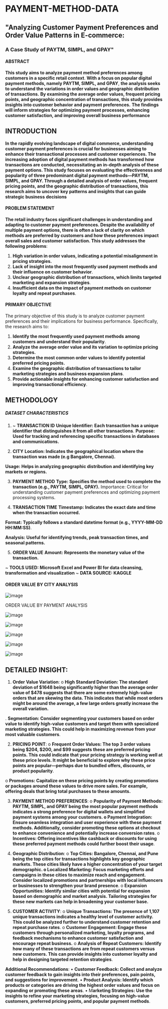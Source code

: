 # PAYMENT-METHOD-DATA
## "Analyzing Customer Payment Preferences and Order Value Patterns in E-commerce:
### A Case Study of PAYTM, SIMPL, and GPAY"
#### ABSTRACT
**This study aims to analyze payment method preferences among customers in a specific retail context**. 
**With a focus on popular digital payment methods, namely PAYTM, SIMPL, and GPAY**,
**the analysis seeks to understand the variations in order values and geographic**
**distribution of transactions.**
**By examining the average order values, frequent pricing points, and geographic 
concentration of transactions, this study provides insights into customer
behavior and payment preferences.**
**The findings will inform strategies for optimizing payment processes, 
enhancing customer satisfaction, and improving overall business performance**


## INTRODUCTION

**In the rapidly evolving landscape of digital commerce, understanding customer payment preferences is 
crucial for businesses aiming to enhance their transactional processes and customer experiences. The 
increasing adoption of digital payment methods has transformed how transactions are conducted, 
necessitating an in-depth analysis of these payment options. This study focuses on evaluating the 
effectiveness and popularity of three predominant digital payment methods—PAYTM, SIMPL, and GPAY. Through 
a detailed analysis of order values, frequent pricing points, and the geographic distribution of 
transactions, this research aims to uncover key patterns and insights that can guide strategic business** 
**decisions**

#### PROBLEM STATEMENT

**The retail industry faces significant challenges in understanding and adapting to customer payment 
preferences. Despite the availability of multiple payment options, there is often a lack of clarity on 
which methods are preferred by customers and how these preferences impact overall sales and customer 
satisfaction. This study addresses the following problems**:

1.	**High variation in order values, indicating a potential misalignment in pricing strategies.**
2.	**Lack of insight into the most frequently used payment methods and their influence on customer behavior**.
3.	**Unclear geographic distribution of transactions, which limits targeted marketing and expansion strategies**.
4.	**Insufficient data on the impact of payment methods on customer loyalty and repeat purchases**.

   #### PRIMARY OBJECTIVE

   The primary objective of this study is to analyze customer payment preferences and their implications for business performance. Specifically, the research aims to:
1.	**Identify the most frequently used payment methods among customers and understand their popularity**.
2.	**Analyze the average order value and its variation to optimize pricing strategies.**
3.	**Determine the most common order values to identify potential preferred pricing points.**
4.	**Examine the geographic distribution of transactions to tailor marketing strategies and business expansion plans**.
5.	**Provide actionable insights for enhancing customer satisfaction and improving transactional efficiency**.

## METHODOLOGY
##### DATASET CHARACTERISTICS
1. ~ **TRANSACTION ID**
**Unique Identifier: Each transaction has a unique identifier that distinguishes it from all other transactions**.
**Purpose: Used for tracking and referencing specific transactions in databases and communications.**

2. **CITY**
**Location: Indicates the geographical location where the transaction was made (e.g Bangalore, Chennai).**

**Usage: Helps in analyzing geographic distribution and identifying key markets or regions.**

3. **PAYMENT METHOD**
**Type: Specifies the method used to complete the transaction (e.g., PAYTM, SIMPL, GPAY).**
Importance: Critical for understanding customer payment preferences and optimizing payment processing systems.

4. **TRANSACTION TIME**
**Timestamp: Indicates the exact date and time when the transaction occurred.**

**Format: Typically follows a standard datetime format (e.g., YYYY-MM-DD HH:MM:SS)**.

**Analysis: Useful for identifying trends, peak transaction times, and seasonal patterns.**

5. **ORDER VALUE**
**Amount: Represents the monetary value of the transaction.**

~ **TOOLS USED: Microsoft Excel and Power BI for data cleansing, transformation and visualization**
~ **DATA SOURCE: KAGGLE**

#### ORDER VALUE BY CITY ANALYSIS

![image](https://github.com/user-attachments/assets/906039b1-3525-473e-a05e-8b3b76a13fc7)

   ORDER VALUE BY PAYMENT ANALYSIS

![image](https://github.com/user-attachments/assets/4433bd7f-587b-4e6d-86af-ccc31558fba5)

![image](https://github.com/user-attachments/assets/e99ce3f9-e781-440d-b548-97a7a12f0fdf)

![image](https://github.com/user-attachments/assets/8cb545db-f0f7-4e98-b2e7-d012d369157d)

![image](https://github.com/user-attachments/assets/36a6365e-6e36-4120-8e8e-15660ce2cccb)

![image](https://github.com/user-attachments/assets/87e1c7ff-9442-4a85-a9ed-5bc64758d58e)


## DETAILED INSIGHT:
1.	**Order Value Variation**:
o	**High Standard Deviation: The standard deviation of $1648 being significantly higher than the average order value of $478 suggests that there are some extremely high-value orders that are skewing the data. This indicates that while most orders might be around the average, a few large orders greatly increase the overall variation.**

. **Segmentation: Consider segmenting your customers based on order value to identify high-value customers and target them with specialized marketing strategies. This could help in maximizing revenue from your most valuable customers**.

2.	**PRICING POINT**:
o	**Frequent Order Values: The top 3 order values being $204, $200, and $99 suggests these are preferred pricing points. This could indicate that your pricing strategy is working well at these price levels. It might be beneficial to explore why these price points are popular—perhaps due to bundled offers, discounts, or product popularity**.

o	**Promotions: Capitalize on these pricing points by creating promotions or packages around these values to drive more sales. For example, offering deals that bring total purchases to these amounts.**

3.	**PAYMENT METHOD PREFERENCES**:
o	**Popularity of Payment Methods: PAYTM, SIMPL, and GPAY being the most popular payment methods indicates a strong preference for digital wallets and simplified payment systems among your customers.
o	Payment Integration: Ensure seamless integration and user experience with these payment methods. Additionally, consider promoting these options at checkout to enhance convenience and potentially increase conversion rates**.
o	**Incentives: Offering incentives like cashback or discounts for using these preferred payment methods could further boost their usage**.

4.	**Geographic Distribution**:
o	**Top Cities: Bangalore, Chennai, and Pune being the top cities for transactions highlights key geographic markets. These cities likely have a higher concentration of your target demographic.
o	Localized Marketing: Focus marketing efforts and campaigns in these cities to maximize reach and engagement. Consider localized promotions and partnerships with local influencers or businesses to strengthen your brand presence**.
o	**Expansion Opportunities: Identify similar cities with potential for expansion based on demographic and market analysis. Tailoring strategies for these new markets can help in broadening your customer base.**
5.	**CUSTOMER ACTIVITY**:
o	**Unique Transactions: The presence of 1,107 unique transactions indicates a healthy level of customer activity. This could be analyzed further to understand customer retention and repeat purchase rates**.
o	**Customer Engagement: Engage these customers through personalized marketing, loyalty programs, and feedback mechanisms to enhance customer satisfaction and encourage repeat business.**
o	**Analysis of Repeat Customers: Identify how many of these transactions are from repeat customers versus new customers. This can provide insights into customer loyalty and help in designing targeted retention strategies**.

**Additional Recommendations**:
•	**Customer Feedback: Collect and analyze customer feedback to gain insights into their preferences, pain points, and suggestions for improvement**.
•	**Product Analysis: Identify which products or categories are driving the highest order values and focus on expanding or promoting these areas**.
•	M**arketing Strategies: Use the insights to refine your marketing strategies, focusing on high-value customers, preferred pricing points, and popular payment methods**.

